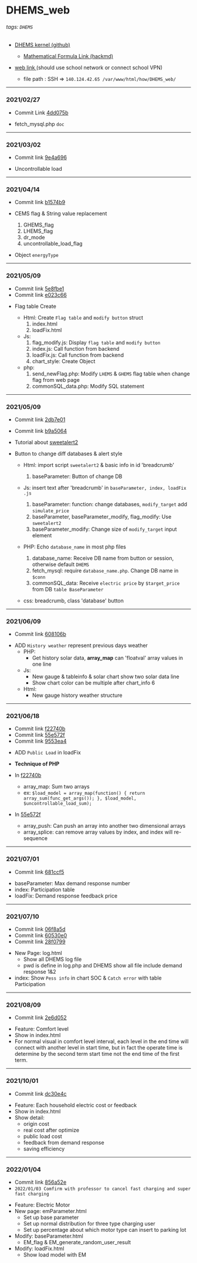 # DHEMS_web

###### tags: `DHEMS`

* [DHEMS kernel (github)](https://github.com/colin861209/DHEMS)
  * [Mathematical Formula Link (hackmd)](https://hackmd.io/pvujnbJeQf6bXQqIibQXXQ)
  
* [web link ](http://140.124.42.70:3332/how/DHEMS_web/loadFix.html)  (should use school network or connect school VPN)
  * file path : SSH =>  `140.124.42.65 /var/www/html/how/DHEMS_web/`
  
---
### 2021/02/27

+ Commit Link [4dd075b](https://github.com/colin861209/DHEMS_web/commit/4dd075bf710873c4b325f7c8ce930ba8448cad20)

* fetch_mysql.php `doc`

---
### 2021/03/02

+ Commit link [9e4a696](https://github.com/colin861209/DHEMS_web/commit/9e4a696060b4d9690d4daa88a13c32e667f74428)

* Uncontrollable load

---
### 2021/04/14

+ Commit link [b1574b9](https://github.com/colin861209/DHEMS_web/commit/b1574b90fb9eb947e7561e42c1dce07ede0c4726)

* CEMS flag & String value replacement

	1. GHEMS_flag
	2. LHEMS_flag
	3. dr_mode
	4. uncontrollable_load_flag
	
 * Object `energyType`
 
---
### 2021/05/09

+ Commit link [5e8fbe1](https://github.com/colin861209/DHEMS_web/commit/5e8fbe199a186d59400b1c17248b42cf36bf85ae)
+ Commit link [e023c66](https://github.com/colin861209/DHEMS_web/commit/e023c6630a1531bebff71a4e71081a257488481f)

* Flag table Create

	* Html: Create `Flag table` and `modify button` struct
		1. index.html
		2. loadFix.html
	* Js: 
		1. flag_modify.js: Display `flag table` and `modify button`
		2. index.js: Call function from backend
		3. loadFix.js: Call function from backend
		4. chart_style: Create Object
	* php:
		1. send_newFlag.php: Modify `LHEMS` & `GHEMS` flag table when change flag from web page
		2. commonSQL_data.php: Modify SQL statement

---
### 2021/05/09

+ Commit link [2db7e01](https://github.com/colin861209/DHEMS_web/commit/2db7e01a3bc81e9becdec4a898ebdbb1d88a6601)
+ Commit link [b9a5064](https://github.com/colin861209/DHEMS_web/commit/b9a5064295e71885fc1411f78b3d723b1de7add2)
+ Tutorial about [sweetalert2](https://sweetalert2.github.io)

+ Button to change diff databases & alert style

	* Html: import script `sweetalert2` & basic info in id 'breadcrumb'
		1. baseParameter: Button of change DB

	* Js: insert text after 'breadcrumb' in `baseParameter, index, loadFix .js`
		1. baseParameter:  function: change databases, `modify_target` add `simulate_price`
		2. baseParameter, baseParameter_modify, flag_modify: Use `sweetalert2`
		3. baseParameter_modify: Change size of `modify_target` input element

	* PHP: Echo `database_name` in most php files
		1. database_name: Receive DB name from button or session, otherwise default `DHEMS`
		2. fetch_mysql: require `database_name.php`. Change DB name in `$conn`
		3. commonSQL_data: Receive `electric price` by `$target_price` from DB `table BaseParameter`

	* css: breadcrumb, class 'database' button

---
### 2021/06/09

+ Commit link [608106b](https://github.com/colin861209/DHEMS_web/commit/608106bd2d62f76efb5a49f9a3cb328ed40a7108)

- ADD `History weather` represent previous days weather
	- PHP:
		- Get history solar data, **array_map** can 'floatval' array values in one line
	- Js:
		- New gauge & tableinfo & solar chart show two solar data line
		- Show chart color can be multiple after chart_info 6
	- Html:
		- New gauge history weather structure

---
### 2021/06/18

+ Commit link [f22740b](https://github.com/colin861209/DHEMS_web/commit/f22740bf7f96d385161c82e145bfdfb366c6897c)
+ Commit link [55e572f](https://github.com/colin861209/DHEMS_web/commit/55e572f54634da4f65af97f0708721cbb73e8dca)
+ Commit link [9553ea4](https://github.com/colin861209/DHEMS_web/commit/9553ea48942127859ec1efb592ab56ba20eb04ad)

- ADD `Public Load` in loadFix

- **Technique of PHP**
- In [f22740b](https://github.com/colin861209/DHEMS_web/commit/f22740bf7f96d385161c82e145bfdfb366c6897c)
	- array_map: Sum two arrays 
	- ex: `$load_model = array_map(function() {
        return array_sum(func_get_args());
    }, $load_model, $uncontrollable_load_sum);`
- In [55e572f](https://github.com/colin861209/DHEMS_web/commit/55e572f54634da4f65af97f0708721cbb73e8dca)
	- array_push: Can push an array into another two dimensional arrays 
	- array_splice: can remove array values by index, and index will re-sequence
	
---
### 2021/07/01

+ Commit link [681ccf5](https://github.com/colin861209/DHEMS_web/commit/681ccf5d41eb0b5dddc73a839d262b594990fd54)

- baseParameter: Max demand response number
- index: Participation table
- loadFix: Demand response feedback price

---
### 2021/07/10

+ Commit link [06f8a5d](https://github.com/colin861209/DHEMS_web/commit/06f8a5d285ce56a8d72fc943ef1aba8b57d5d458)
+ Commit link [60530e0](https://github.com/colin861209/DHEMS_web/commit/60530e0e6bd9a75bed0a52e08101248ade585da5)
+ Commit link [28f0799](https://github.com/colin861209/DHEMS_web/commit/28f079954467d36223cd5a32bc98d261f9cc30e0)

- New Page: log.html
	- Show all DHEMS log file
	- pwd is define in log.php and DHEMS show all file include demand response 1&2
- index: Show `Pess info` in chart SOC & `Catch error` with table Participation

---
### 2021/08/09

+ Commit link [2e6d052](https://github.com/colin861209/DHEMS_web/commit/2e6d05257fcb6c0bf9a1f27041d225a378a777ec)

- Feature: Comfort level
- Show in index.html
- For normal visual in comfort level interval, each level in the end time will connect with another level in start time, but in fact the operate time is determine by the second term start time not the end time of the first term.

---
### 2021/10/01

+ Commit link [dc30e4c](https://github.com/colin861209/DHEMS_web/commit/dc30e4c94e363fd703f7797f8c239f2d6165e443)

- Feature: Each household electric cost or feedback
- Show in index.html
- Show detail:
	- origin cost
	- real cost after optimize
	- public load cost
	- feedback from demand response
	- saving efficiency

---
### 2022/01/04

+ Commit link [856a52e](https://github.com/colin861209/DHEMS_web/commit/856a52ec22d80a668cea8febea009818b0540443)
+ `2022/01/03 Comfirm with professor to cancel fast charging and super fast charging`

- Feature: Electric Motor
- New page: emParameter.html
	- Set up base parameter 
	- Set up normal distribution for three type charging user
	- Set up percentage about which motor type can insert to parking lot
- Modify: baseParameter.html
	- EM_flag & EM_generate_random_user_result
- Modify: loadFix.html
	- Show load model with EM


